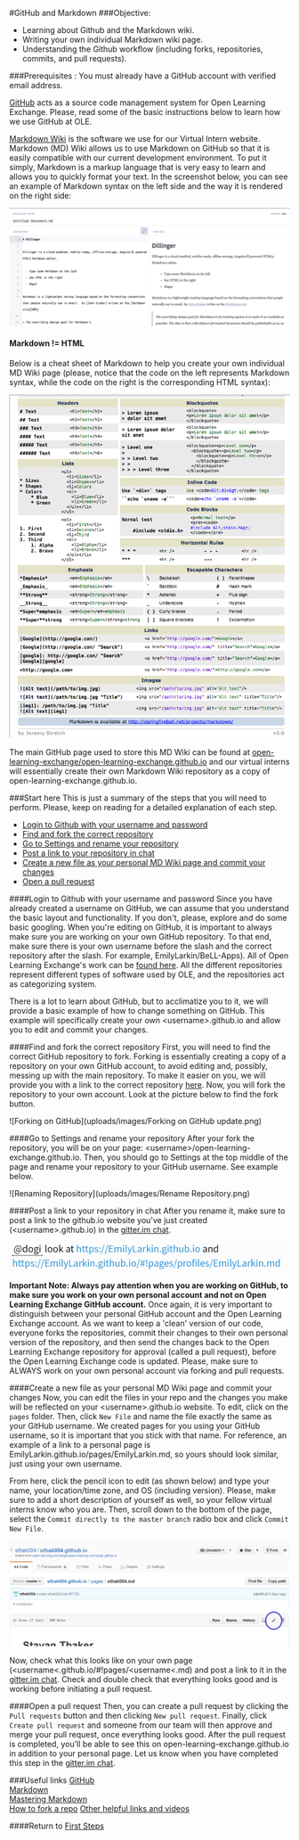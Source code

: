 #GitHub and Markdown
###Objective:
* Learning about Github and the Markdown wiki.
* Writing your own individual Markdown wiki page.
* Understanding the Github workflow (including forks, repositories, commits, and pull requests).

###Prerequisites :
You must already have a GitHub account with verified email address.

[GitHub](https://help.github.com/categories/writing-on-github/) acts as a source code management system for Open Learning Exchange. Please, read some of the basic instructions below to learn how we use GitHub at OLE.

[Markdown Wiki](http://dynalon.github.io/mdwiki/#!quickstart.md) is the software we use for our Virtual Intern website. Markdown (MD) Wiki allows us to use Markdown on GitHub so that it is easily compatible with our current development environment. To put it simply, Markdown is a markup language that is very easy to learn and allows you to quickly format your text.
In the screenshot below, you can see an example of Markdown syntax on the left side and the way it is rendered on the right side:

![Markdown Preview](uploads/images/markdown.png)    

#### Markdown != HTML

Below is a cheat sheet of Markdown to help you create your own individual MD Wiki page (please, notice that the code on the left represents Markdown syntax, while the code on the right is the corresponding HTML syntax):

![Markdown Cheat Sheet](uploads/images/Markdown_Reference.png)

The main GitHub page used to store this MD Wiki can be found at [open-learning-exchange/open-learning-exchange.github.io](https://github.com/open-learning-exchange/open-learning-exchange.github.io) and our virtual interns will essentially create their own Markdown Wiki repository as a copy of open-learning-exchange.github.io.

###Start here
This is just a summary of the steps that you will need to perform. Please, keep on reading for a detailed explanation of each step.  

* [Login to Github with your username and password](githubandmarkdown.md#Login_to_Github_with_your_username_and_password)
* [Find and fork the correct repository](githubandmarkdown.md#Find_and_fork_the_correct_repository)
* [Go to Settings and rename your repository](githubandmarkdown.md#Go_to_Settings_and_rename_your_repository)
* [Post a link to your repository in chat](githubandmarkdown.md#Post_a_link_to_your_repository_in_chat)
* [Create a new file as your personal MD Wiki page and commit your changes](githubandmarkdown.md#Create_a_new_file_as_your_personal_MD_Wiki_page_and_commit_your_changes)
* [Open a pull request](githubandmarkdown.md#Open_a_pull_request)  

####Login to Github with your username and password
Since you have already created a username on GitHub, we can assume that you understand the basic layout and functionality. If you don't, please, explore and do some basic googling. When you're editing on GitHub, it is important to always make sure you are working on your own GitHub repository. To that end, make sure there is your own username before the slash and the correct repository after the slash. For example, EmilyLarkin/BeLL-Apps). All of Open Learning Exchange's work can be [found here](https://github.com/open-learning-exchange). All the different repositories represent different types of software used by OLE, and the repositories act as categorizing system.

There is a lot to learn about GitHub, but to acclimatize you to it, we will provide a basic example of how to change something on GitHub. This example will specifically create your own &lt;username&gt;.github.io and allow you to edit and commit your changes.

####Find and fork the correct repository
First, you will need to find the correct GitHub repository to fork. Forking is essentially creating a copy of a repository on your own GitHub account, to avoid editing and, possibly, messing up with the main repository. To make it easier on you, we will provide you with a link to the correct repository [here](https://github.com/open-learning-exchange/open-learning-exchange.github.io).
Now, you will fork the repository to your own account. Look at the picture below to find the fork button.

![Forking on GitHub](uploads/images/Forking on GitHub update.png)

####Go to Settings and rename your repository
After your fork the repository, you will be on your page: &lt;username&gt;/open-learning-exchange.github.io. Then, you should go to Settings at the top middle of the page and rename your repository to your GitHub username. See example below.

![Renaming Repository](uploads/images/Rename Repository.png)

####Post a link to your repository in chat
After you rename it, make sure to post a link to the github.io website you've just created (&lt;username&gt;.github.io) in the [gitter.im chat](https://gitter.im/open-learning-exchange/chat).

![Example of github.io page](uploads/images/examplegithubio.png)


**Important Note: Always pay attention when you are working on GitHub, to make sure you work on your own personal account and not on Open Learning Exchange GitHub account.**
Once again, it is very important to distinguish between your personal GitHub account and the Open Learning Exchange account. As we want to keep a 'clean' version of our code, everyone forks the repositories, commit their changes to their own personal version of the repository, and then send the changes back to the Open Learning Exchange repository for approval (called a pull request), before the Open Learning Exchange code is updated. 
Please, make sure to ALWAYS work on your own personal account via forking and pull requests.


####Create a new file as your personal MD Wiki page and commit your changes
Now, you can edit the files in your repo and the changes you make will be reflected on your &lt;username&gt;.github.io website. To edit, click on the `pages` folder. Then, click `New File` and name the file exactly the same as your GitHub username. We created pages for you using your GitHub username, so it is important that you stick with that name. For reference, an example of a link to a personal page is EmilyLarkin.github.io/pages/EmilyLarkin.md, so yours should look similar, just using your own username.

From here, click the pencil icon to edit (as shown below) and type your name, your location/time zone, and OS (including version). Please, make sure to add a short description of yourself as well, so your fellow virtual interns know who you are. Then, scroll down to the bottom of the page, select the `Commit directly to the master branch` radio box and click `Commit New File`.

![Edit](uploads/images/Edit.png)

Now, check what this looks like on your own page (&lt;username&lt;.github.io/#!pages/&lt;username&lt;.md) and post a link to it in the [gitter.im chat](https://gitter.im/open-learning-exchange/chat). Check and double check that everything looks good and is working before initiating a pull request.

####Open a pull request
Then, you can create a pull request by clicking the `Pull requests` button and then clicking `New pull request`. Finally, click `Create pull request` and someone from our team will then approve and merge your pull request, once everything looks good. After the pull request is completed, you'll be able to see this on open-learning-exchange.github.io in addition to your personal page. Let us know when you have completed this step in the [gitter.im chat](https://gitter.im/open-learning-exchange/chat).

###Useful links
[GitHub](https://help.github.com/categories/writing-on-github/)  
[Markdown](http://dynalon.github.io/mdwiki/#!quickstart.md)  
[Mastering Markdown](https://guides.github.com/features/mastering-markdown/)  
[How to fork a repo](https://help.github.com/articles/fork-a-repo/)
[Other helpful links and videos](https://open-learning-exchange.github.io/#!pages/faq.md#Helpful_Links)

####Return to [First Steps](firststeps.md)
